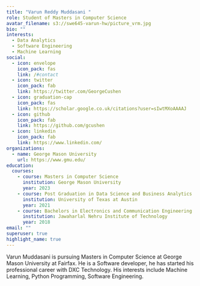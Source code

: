 ```yaml
---
title: "Varun Reddy Muddasani "
role: Student of Masters in Computer Science
avatar_filename: s3://swe645-varun-hw/picture_vrm.jpg
bio: ""
interests:
  - Data Analytics
  - Software Engineering
  - Machine Learning
social:
  - icon: envelope
    icon_pack: fas
    link: /#contact
  - icon: twitter
    icon_pack: fab
    link: https://twitter.com/GeorgeCushen
  - icon: graduation-cap
    icon_pack: fas
    link: https://scholar.google.co.uk/citations?user=sIwtMXoAAAAJ
  - icon: github
    icon_pack: fab
    link: https://github.com/gcushen
  - icon: linkedin
    icon_pack: fab
    link: https://www.linkedin.com/
organizations:
  - name: George Mason University
    url: https://www.gmu.edu/
education:
  courses:
    - course: Masters in Computer Science
      institution: George Mason University
      year: 2023
    - course: Post Graduation in Data Science and Business Analytics
      institution: University of Texas at Austin
      year: 2021
    - course: Bachelors in Electronics and Communication Engineering
      institution: Jawaharlal Nehru Institute of Technology
      year: 2018
email: ""
superuser: true
highlight_name: true
---
```

Varun Muddasani is pursuing Masters in Computer Science at George Mason University at Fairfax. He is a Software developer, he has started his professional career with DXC Technology. His interests include Machine Learning, Python Programming, Software Engineering.